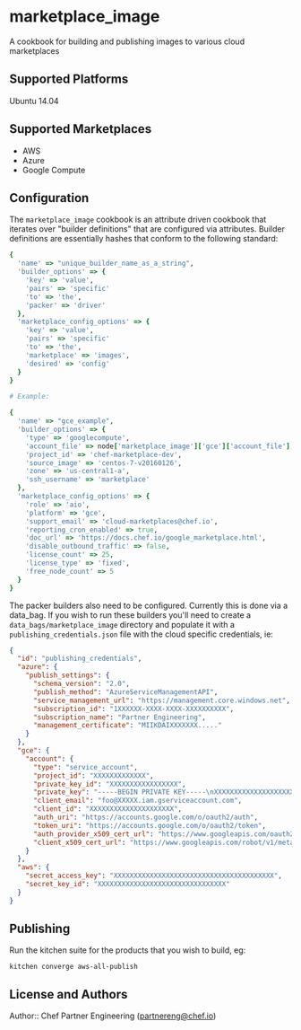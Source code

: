 # marketplace_image

A cookbook for building and publishing images to various cloud marketplaces

## Supported Platforms

Ubuntu 14.04

## Supported Marketplaces

* AWS
* Azure
* Google Compute

## Configuration

The `marketplace_image` cookbook is an attribute driven cookbook that iterates
over "builder definitions" that are configured via attributes.  Builder
definitions are essentially hashes that conform to the following standard:

```ruby
{
  'name' => "unique_builder_name_as_a_string",
  'builder_options' => {
    'key' => 'value',
    'pairs' => 'specific'
    'to' => 'the',
    'packer' => 'driver'
  },
  'marketplace_config_options' => {
    'key' => 'value',
    'pairs' => 'specific'
    'to' => 'the',
    'marketplace' => 'images',
    'desired' => 'config'
  }
}

# Example:

{
  'name' => "gce_example",
  'builder_options' => {
    'type' => 'googlecompute',
    'account_file' => node['marketplace_image']['gce']['account_file'],
    'project_id' => 'chef-marketplace-dev',
    'source_image' => 'centos-7-v20160126',
    'zone' => 'us-central1-a',
    'ssh_username' => 'marketplace'
  },
  'marketplace_config_options' => {
    'role' => 'aio',
    'platform' => 'gce',
    'support_email' => 'cloud-marketplaces@chef.io',
    'reporting_cron_enabled' => true,
    'doc_url' => 'https://docs.chef.io/google_marketplace.html',
    'disable_outbound_traffic' => false,
    'license_count' => 25,
    'license_type' => 'fixed',
    'free_node_count' => 5
  }
}
```

The packer builders also need to be configured.  Currently this is done via a
data_bag.  If you wish to run these builders you'll need to create a `data_bags/marketplace_image`
directory and populate it with a `publishing_credentials.json` file with the cloud specific
credentials, ie:

```json
{
  "id": "publishing_credentials",
  "azure": {
    "publish_settings": {
      "schema_version": "2.0",
      "publish_method": "AzureServiceManagementAPI",
      "service_management_url": "https://management.core.windows.net",
      "subscription_id": "1XXXXXX-XXXX-XXXX-XXXXXXXXXX",
      "subscription_name": "Partner Engineering",
      "management_certificate": "MIIKDAIXXXXXXX....."
    }
  },
  "gce": {
    "account": {
      "type": "service_account",
      "project_id": "XXXXXXXXXXXXX",
      "private_key_id": "XXXXXXXXXXXXXXXXX",
      "private_key": "-----BEGIN PRIVATE KEY-----\nXXXXXXXXXXXXXXXXXXXXXXXXX=\n-----END PRIVATE KEY-----\n",
      "client_email": "foo@XXXXX.iam.gserviceaccount.com",
      "client_id": "XXXXXXXXXXXXXXXXXXXXX",
      "auth_uri": "https://accounts.google.com/o/oauth2/auth",
      "token_uri": "https://accounts.google.com/o/oauth2/token",
      "auth_provider_x509_cert_url": "https://www.googleapis.com/oauth2/v1/certs",
      "client_x509_cert_url": "https://www.googleapis.com/robot/v1/metadata/x509/XXXXXXXXXXXXXXXXXXXX.iam.gserviceaccount.com"
    }
  },
  "aws": {
    "secret_access_key": "XXXXXXXXXXXXXXXXXXXXXXXXXXXXXXXXXXXXXXXX",
    "secret_key_id": "XXXXXXXXXXXXXXXXXXXXXXXXXXXXXXXX"
  }
}
```

## Publishing

Run the kitchen suite for the products that you wish to build, eg:

```shell
kitchen converge aws-all-publish
```

## License and Authors

Author:: Chef Partner Engineering (<partnereng@chef.io>)
